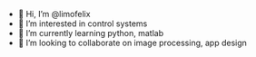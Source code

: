 - 👋 Hi, I’m @limofelix
- 👀 I’m interested in control systems
- 🌱 I’m currently learning python, matlab
- 💞️ I’m looking to collaborate on image processing, app design

<!---
limofelix/limofelix is a ✨ special ✨ repository because its `README.md` (this file) appears on your GitHub profile.
You can click the Preview link to take a look at your changes.
--->

